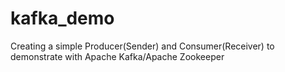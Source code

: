# kafka_demo
Creating a simple Producer(Sender) and Consumer(Receiver) to demonstrate with Apache Kafka/Apache Zookeeper
